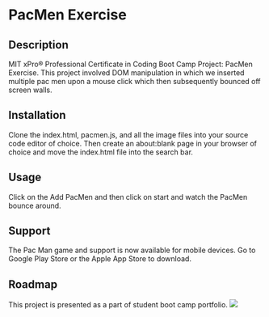 # PacMen Exercise
## Description
MIT xPro® Professional Certificate in Coding Boot Camp Project: PacMen Exercise. This project involved DOM manipulation in which we inserted multiple pac men upon a mouse click which then subsequently bounced off screen walls. 

## Installation
Clone the index.html, pacmen.js, and all the image files into your source code editor of choice. Then create an about:blank page in your browser of choice and move the index.html file into the search bar.

## Usage
Click on the Add PacMen and then click on start and watch the PacMen bounce around.

## Support
The Pac Man game and support is now available for mobile devices. Go to Google Play Store or the Apple App Store to download.

## Roadmap
This project is presented as a part of student boot camp portfolio.
<img src="pacmen-screenshot">
